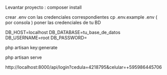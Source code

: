 

Levantar proyecto : 
composer install

crear .env con las credenciales correspondientes
cp .env.example .env ( por consola )
poner las credenciales de tu BD

DB_HOST=localhost
DB_DATABASE=tu_base_de_datos
DB_USERNAME=root
DB_PASSWORD=


php artisan key:generate

php artisan serve


http://localhost:8000/api/login?cedula=4218795&celular=+595986445706